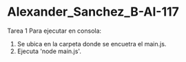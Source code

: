# Alexander_Sanchez_B-AI-117
Tarea 1
Para ejecutar en consola:
1) Se ubica en la carpeta donde se encuetra el main.js.
2) Ejecuta 'node main.js'.
